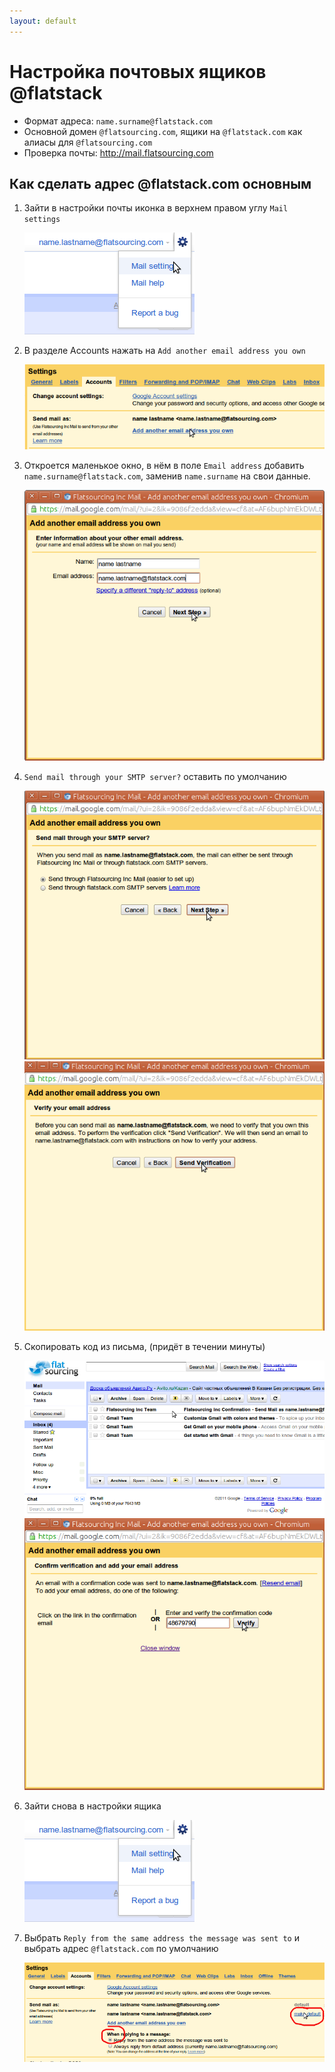 ```yaml
---
layout: default
---
```


Настройка почтовых ящиков @flatstack
====================================

* Формат адреса: `name.surname@flatstack.com`
* Основной домен `@flatsourcing.com`, ящики на `@flatstack.com` как алиасы для `@flatsourcing.com`
* Проверка почты: http://mail.flatsourcing.com


Как сделать адрес @flatstack.com основным
-----------------------------------------

1.  Зайти в настройки почты иконка в верхнем правом углу `Mail settings`
    
    ![](images/mail1.png)

2.  В разделе Accounts нажать на `Add another email address you own`

    ![](images/mail2.png)

3.  Откроется маленькое окно, в нём в поле `Email address` добавить `name.surname@flatstack.com`,
заменив `name.surname` на свои данные.

    ![](images/mail3.png)

4.  `Send mail through your SMTP server?` оставить по умолчанию 

    ![](images/mail4.png)
    ![](images/mail5.png)

5.  Скопировать код из письма, (придёт в течении минуты)

    ![](images/mail6.png)
    ![](images/mail8.png)

6.  Зайти снова в настройки ящика

    ![](images/mail1.png)

7.  Выбрать `Reply from the same address the message was sent to` и выбрать  адрес  `@flatstack.com` по умолчанию

    ![](images/mail9.png)

